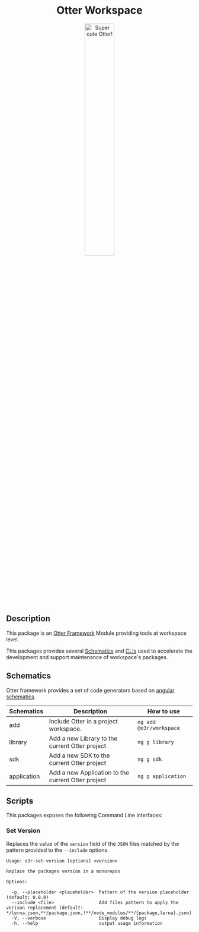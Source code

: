 <h1 align="center">Otter Workspace</h1>
<p align="center">
  <img src="https://raw.githubusercontent.com/AmadeusITGroup/otter/main/assets/logo/otter.png" alt="Super cute Otter!" width="40%"/>
</p>

## Description

This package is an [Otter Framework](https://github.com/AmadeusITGroup/otter) Module providing tools at workspace level.

This packages provides several [Schematics](#schematics) and [CLIs](#scripts) used to accelerate the development and support maintenance of workspace's packages.

## Schematics

Otter framework provides a set of code generators based on [angular schematics](https://angular.io/guide/schematics).

| Schematics                 | Description                                                                   | How to use                        |
| -------------------------- | ----------------------------------------------------------------------------- | --------------------------------- |
| add                        | Include Otter in a project workspace.                                         | `ng add @o3r/workspace`           |
| library                    | Add a new Library to the current Otter project                                | `ng g library`                    |
| sdk                        | Add a new SDK to the current Otter project                                    | `ng g sdk`                        |
| application                | Add a new Application to the current Otter project                            | `ng g application`                |

## Scripts

This packages exposes the following Command Line Interfaces:

### Set Version

Replaces the value of the `version` field of the `JSON` files matched by the pattern provided to the `--include` options.

```shell
Usage: o3r-set-version [options] <version>

Replace the packages version in a monorepos

Options:

  -p, --placeholder <placeholder>  Pattern of the version placeholder (default: 0.0.0)
  --include <file>                 Add files pattern to apply the verison replacement (default: */lerna.json,**/package.json,!**/node_modules/**/{package,lerna}.json)
  -V, --verbose                    Display debug logs
  -h, --help                       output usage information
```
